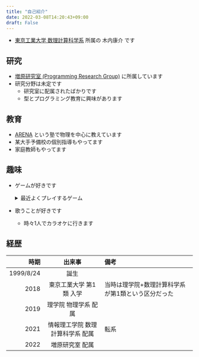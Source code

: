 ```yaml
---
title: "自己紹介"
date: 2022-03-08T14:20:43+09:00
draft: False
---
```


- [東京工業大学 数理計算科学系](https://educ.titech.ac.jp/is/) 所属の 木内康介 です

## 研究
- [増原研究室 (Programming Research Group)](https://prg.is.titech.ac.jp/ja/) に所属しています
- 研究分野は未定です
  - 研究室に配属されたばかりです
  - 型とプログラミング教育に興味があります

## 教育
- [ARENA](https://e-arena.net) という塾で物理を中心に教えています
- 某大手予備校の個別指導もやってます
- 家庭教師もやってます

## 趣味
- ゲームが好きです
  <details><summary>最近よくプレイするゲーム</summary>

  - パズル系
    - Baba Is You [(link)](https://store.steampowered.com/app/736260/Baba_Is_You/) ←おすすめです
    - A=B [(link)](https://store.steampowered.com/app/1720850/AB/)
    - Understand [(link)](https://store.steampowered.com/app/1299400/Understand/)
  - ぷよぷよ [(link)](https://puyo.sega.jp/portal/index.html)
  - 箱庭系
    - Cities: Skylines [(link)](https://store.steampowered.com/app/255710/Cities_Skylines/)
    - Project Hospital [(link)](https://store.steampowered.com/app/868360/Project_Hospital/)
    - Factorio [(link)](https://store.steampowered.com/app/427520/Factorio/)
  - Apex Legends [(link)](https://www.ea.com/ja-jp/games/apex-legends)
  - 音楽ゲーム
    - maimai [(link)](https://maimai.sega.jp)
    - オンゲキ [(link)](https://ongeki.sega.jp)
    - プロジェクトセカイ カラフルステージ！ [(link)](https://pjsekai.sega.jp)
  </details>

- 歌うことが好きです
  - 時々1人でカラオケに行きます

## 経歴
| 時期 | 出来事 | 備考 |
| -: | :-: | :- |
| 1999/8/24 | 誕生 |
| 2018 | 東京工業大学 第1類 入学 | 当時は理学院+数理計算科学系が第1類という区分だった |
| 2019 | 理学院 物理学系 配属 |
| 2021 | 情報理工学院 数理計算科学系 配属 | 転系
| 2022 | 増原研究室 配属 |
